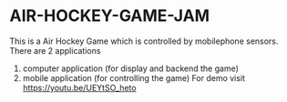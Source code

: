 # AIR-HOCKEY-GAME-JAM
This is a Air Hockey Game which is controlled by mobilephone sensors.
There are 2 applications 
  1. computer application (for display and backend the game)
  2. mobile application (for controlling the game)
For demo visit https://youtu.be/UEYtSO_heto
